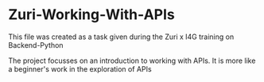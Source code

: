 # Zuri-Working-With-APIs
This file was created as a task given during the Zuri x I4G training on Backend-Python

The project focusses on an introduction to working with APIs. It is more like a beginner's work in the exploration of APIs
